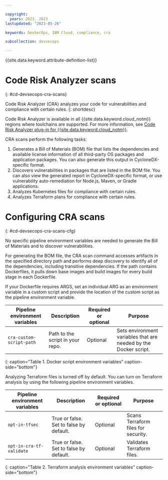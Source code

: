 ```yaml
---

copyright:
  years: 2023, 2023
lastupdated: "2023-05-26"

keywords: DevSecOps, IBM Cloud, compliance, cra

subcollection: devsecops

---
```


{{site.data.keyword.attribute-definition-list}}

# Code Risk Analyzer scans
{: #cd-devsecops-cra-scans}

Code Risk Analyzer (CRA) analyzes your code for vulnerabilities and compliance with certain rules.
{: shortdesc} 

Code Risk Analyzer is available in all {{site.data.keyword.cloud_notm}} regions where toolchains are supported. For more information, see [Code Risk Analyzer plug-in for {{site.data.keyword.cloud_notm}}](/docs/code-risk-analyzer-cli-plugin?topic=code-risk-analyzer-cli-plugin-cra-cli-plugin).

CRA scans perform the following tasks:

1. Generates a Bill of Materials (BOM) file that lists the dependencies and available license information of all third-party OS packages and application packages. You can also generate this output in CycloneDX-specific format.
2. Discovers vulnerabilities in packages that are listed in the BOM file. You can also view the generated report in CycloneDX-specific format, or use vulnerability auto-remediation for Node.js, Maven, or Gradle applications.
3. Analyzes Kubernetes files for compliance with certain rules.
4. Analyzes Terraform plans for compliance with certain rules.

# Configuring CRA scans
{: #cd-devsecops-cra-scans-cfg}

No specific pipeline environment variables are needed to generate the Bill of Materials and to discover vulnerabilities. 

For generating the BOM file, the CRA scan command accesses artifacts in the specified directory path and performs deep discovery to identify all of the dependencies, including transitive dependencies. If the path contains Dockerfiles, it pulls down base images and build images for every build stage in each Dockerfile. 

If your Dockerfile requires ARGS, set an individual ARG as an environment variable in a custom script and provide the location of the custom script as the pipeline environment variable.

| Pipeline environment variables | Description | Required or optional | Purpose |
|----|----|----|----|
| `cra-custom-script-path` | Path to the script in your repo. | Optional | Sets environment variables that are needed by the Docker script. |
{: caption="Table 1. Docker script environment variables" caption-side="bottom"}

Analyzing Terraform files is turned off by default. You can turn on Terraform analysis by using the following pipeline environment variables.

| Pipeline environment variables | Description | Required or optional | Purpose |
|----|----|----|----|
| `opt-in-tfsec` | True or false. Set to false by default. | Optional | Scans Terraform files for security. |
| `opt-in-cra-tf-validate` | True or false. Set to false by default. | Optional | Validates Terraform files. |
{: caption="Table 2. Terraform analysis environment variables" caption-side="bottom"}
